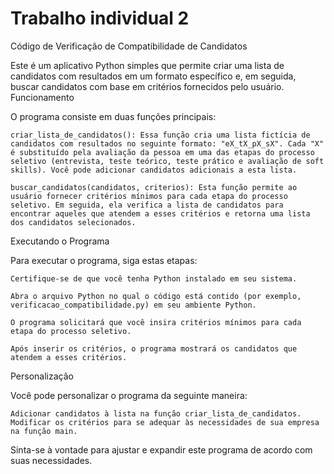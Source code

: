 # Trabalho individual 2

Código de Verificação de Compatibilidade de Candidatos

Este é um aplicativo Python simples que permite criar uma lista de candidatos com resultados em um formato específico e, em seguida, buscar candidatos com base em critérios fornecidos pelo usuário.
Funcionamento

O programa consiste em duas funções principais:

    criar_lista_de_candidatos(): Essa função cria uma lista fictícia de candidatos com resultados no seguinte formato: "eX_tX_pX_sX". Cada "X" é substituído pela avaliação da pessoa em uma das etapas do processo seletivo (entrevista, teste teórico, teste prático e avaliação de soft skills). Você pode adicionar candidatos adicionais a esta lista.

    buscar_candidatos(candidatos, criterios): Esta função permite ao usuário fornecer critérios mínimos para cada etapa do processo seletivo. Em seguida, ela verifica a lista de candidatos para encontrar aqueles que atendem a esses critérios e retorna uma lista dos candidatos selecionados.

Executando o Programa

Para executar o programa, siga estas etapas:

    Certifique-se de que você tenha Python instalado em seu sistema.

    Abra o arquivo Python no qual o código está contido (por exemplo, verificacao_compatibilidade.py) em seu ambiente Python.

    O programa solicitará que você insira critérios mínimos para cada etapa do processo seletivo.

    Após inserir os critérios, o programa mostrará os candidatos que atendem a esses critérios.

Personalização

Você pode personalizar o programa da seguinte maneira:

    Adicionar candidatos à lista na função criar_lista_de_candidatos.
    Modificar os critérios para se adequar às necessidades de sua empresa na função main.

Sinta-se à vontade para ajustar e expandir este programa de acordo com suas necessidades.
